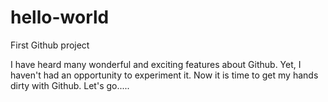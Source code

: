 # hello-world
First Github project

I have heard many wonderful and exciting features about Github. Yet, I haven't had an opportunity to experiment it. Now it is time to get my hands dirty with Github.  Let's go.....
